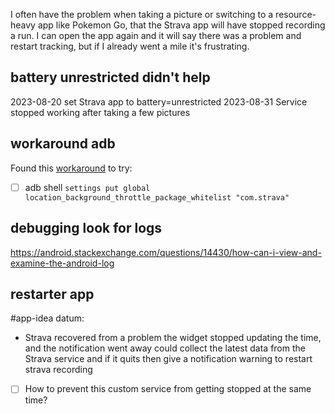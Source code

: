 I often have the problem when taking a picture or switching to a resource-heavy app like Pokemon Go, that the Strava app will have stopped recording a run. I can open the app again and it will say there was a problem and restart tracking, but if I already went a mile it's frustrating.
## battery unrestricted didn't help
2023-08-20 set Strava app to battery=unrestricted
2023-08-31 Service stopped working after taking a few pictures
## workaround adb
Found this [workaround](https://www.reddit.com/r/Strava/comments/9ins8e/solved_how_to_fix_gps_stopping_recording_during/) to try:
- [ ] adb shell `settings put global location_background_throttle_package_whitelist "com.strava"`
## debugging look for logs
https://android.stackexchange.com/questions/14430/how-can-i-view-and-examine-the-android-log
## restarter app
#app-idea 
datum:
- Strava recovered from a problem the widget stopped updating the time, and the notification went away
could collect the latest data from the Strava service and if it quits then give a notification warning to restart strava recording
- [ ] How to prevent this custom service from getting stopped at the same time?